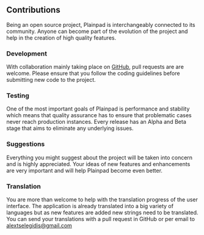 ## Contributions 

Being an open source project, Plainpad is interchangeably connected to its community. Anyone can become part of the 
evolution of the project and help in the creation of high quality features.

### Development 

With collaboration mainly taking place on [GitHub](https://github.com/alextselegidis/plainpad), pull requests are
are welcome. Please ensure that you follow the coding guidelines before submitting new code to the project.  

### Testing 

One of the most important goals of Plainpad is performance and stability which means that quality assurance has to 
ensure that problematic cases never reach production instances. Every release has an Alpha and Beta stage that aims 
to eliminate any underlying issues.  

### Suggestions 

Everything you might suggest about the project will be taken into concern and is highly appreciated. Your ideas of new 
features and enhancements are very important and will help Plainpad become even better. 

### Translation 

You are more than welcome to help with the translation progress of the user interface. The application is already 
translated into a big variety of languages but as new features are added new strings need to be translated. You can 
send your translations with a pull request in GitHub or per email 
to [alextselegidis@gmail.com](mailto:alextselegidis@gmail.com)
